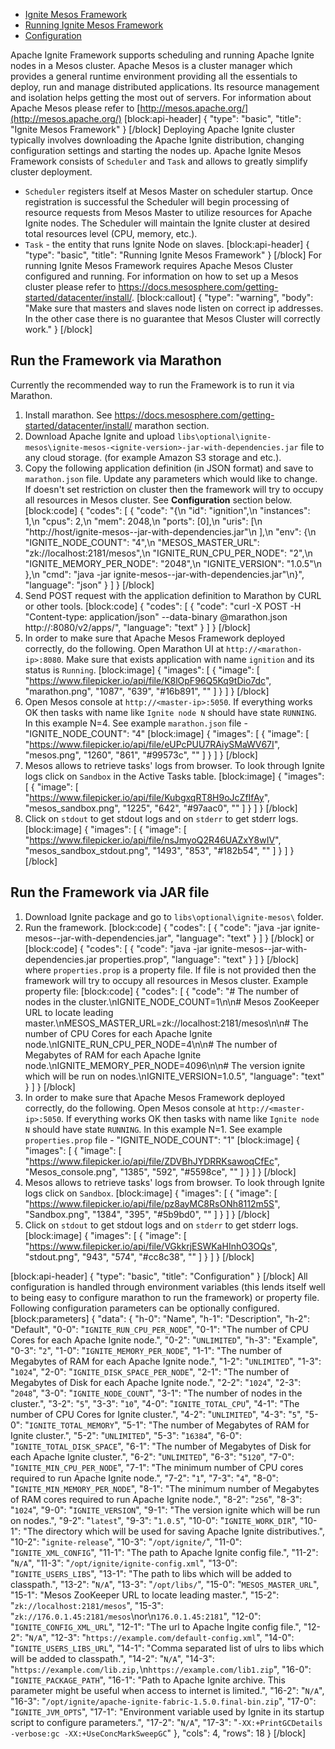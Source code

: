 * [Ignite Mesos Framework](doc:mesos-deployment#ignite-mesos-framework)
* [Running Ignite Mesos Framework](doc:mesos-deployment#running-ignite-mesos-framework)
* [Configuration](doc:mesos-deployment#configuration)

Apache Ignite Framework supports scheduling and running Apache Ignite nodes in a Mesos cluster. 
Apache Mesos is a cluster manager which provides a general runtime environment providing all the essentials to deploy, run and manage distributed applications. Its resource management and isolation helps getting the most out of servers.
For information about Apache Mesos please refer to [http://mesos.apache.org/](http://mesos.apache.org/) 
[block:api-header]
{
  "type": "basic",
  "title": "Ignite Mesos Framework"
}
[/block]
Deploying Apache Ignite cluster typically involves downloading the Apache Ignite distribution, changing configuration settings and starting the nodes up. Apache Ignite Mesos Framework consists of  `Scheduler` and `Task` and allows to greatly simplify cluster deployment.
* `Scheduler` registers itself at Mesos Master on scheduler startup. Once registration is successful the Scheduler will begin processing of resource requests from Mesos Master to utilize resources for Apache Ignite nodes. The Scheduler will maintain the Ignite cluster at desired total resources level (CPU, memory, etc.).
* `Task` - the entity that runs Ignite Node on slaves.
[block:api-header]
{
  "type": "basic",
  "title": "Running Ignite Mesos Framework"
}
[/block]
For running Ignite Mesos Framework requires Apache Mesos Cluster configured and running. For information on how to set up a Mesos cluster please refer to https://docs.mesosphere.com/getting-started/datacenter/install/.
[block:callout]
{
  "type": "warning",
  "body": "Make sure that masters and slaves node listen on correct ip addresses. In the other case there is no guarantee that Mesos Cluster will correctly work."
}
[/block]


## **Run the Framework via Marathon** 

Currently the recommended way to run the Framework is to run it via Marathon.

1. Install marathon. See https://docs.mesosphere.com/getting-started/datacenter/install/ marathon section.
2. Download Apache Ignite and upload `libs\optional\ignite-mesos\ignite-mesos-<ignite-version>-jar-with-dependencies.jar` file to any cloud storage. (for example Amazon S3 storage and etc.).
3. Copy the following application definition (in JSON format) and save to `marathon.json` file. Update any parameters which would like to change. If doesn't set restriction on cluster then the framework will try to occupy all resources in Mesos cluster. See **Configuration** section below.
[block:code]
{
  "codes": [
    {
      "code": "{\n  \"id\": \"ignition\",\n  \"instances\": 1,\n  \"cpus\": 2,\n  \"mem\": 2048,\n  \"ports\": [0],\n  \"uris\": [\n    \"http://host/ignite-mesos-<ignite-version>-jar-with-dependencies.jar\"\n  ],\n  \"env\": {\n    \"IGNITE_NODE_COUNT\": \"4\",\n    \"MESOS_MASTER_URL\": \"zk://localhost:2181/mesos\",\n    \"IGNITE_RUN_CPU_PER_NODE\": \"2\",\n    \"IGNITE_MEMORY_PER_NODE\": \"2048\",\n    \"IGNITE_VERSION\": \"1.0.5\"\n  },\n  \"cmd\": \"java -jar ignite-mesos-<ignite-version>-jar-with-dependencies.jar\"\n}",
      "language": "json"
    }
  ]
}
[/block]
3. Send POST request with the application definition to Marathon by CURL or other tools. 
[block:code]
{
  "codes": [
    {
      "code": "curl -X POST -H \"Content-type: application/json\" --data-binary @marathon.json http://<marathon-ip>:8080/v2/apps/",
      "language": "text"
    }
  ]
}
[/block]
4. In order to make sure that Apache Mesos Framework deployed correctly, do the following. Open Marathon UI  at `http://<marathon-ip>:8080`. Make sure that exists application with name `ignition` and its status is `Running`.
[block:image]
{
  "images": [
    {
      "image": [
        "https://www.filepicker.io/api/file/K8lOpF96Q5Kq9tDio7dc",
        "marathon.png",
        "1087",
        "639",
        "#16b891",
        ""
      ]
    }
  ]
}
[/block]
5. Open Mesos console at `http://<master-ip>:5050`. If everything works OK then tasks with name like `Ignite node N` should have state `RUNNING`. In this example N=4. See example `marathon.json` file - "IGNITE_NODE_COUNT": "4"
[block:image]
{
  "images": [
    {
      "image": [
        "https://www.filepicker.io/api/file/eUPcPUU7RAiySMaWV67I",
        "mesos.png",
        "1260",
        "861",
        "#99573c",
        ""
      ]
    }
  ]
}
[/block]
6. Mesos allows to retrieve tasks' logs from browser. To look through Ignite logs click on `Sandbox` in the Active Tasks table.
[block:image]
{
  "images": [
    {
      "image": [
        "https://www.filepicker.io/api/file/KubgxqRT8H9oJcZfIfAy",
        "mesos_sandbox.png",
        "1225",
        "642",
        "#97aac0",
        ""
      ]
    }
  ]
}
[/block]
7. Click on `stdout` to get stdout logs and on `stderr` to get stderr logs.
[block:image]
{
  "images": [
    {
      "image": [
        "https://www.filepicker.io/api/file/nsJmyoQ2R46UAZxY8wIV",
        "mesos_sandbox_stdout.png",
        "1493",
        "853",
        "#182b54",
        ""
      ]
    }
  ]
}
[/block]
## **Run the Framework via JAR file**
1. Download Ignite package and go to `libs\optional\ignite-mesos\` folder.
2. Run the framework.
[block:code]
{
  "codes": [
    {
      "code": "java -jar ignite-mesos-<ignite-version>-jar-with-dependencies.jar",
      "language": "text"
    }
  ]
}
[/block]
or
[block:code]
{
  "codes": [
    {
      "code": "java -jar ignite-mesos-<ignite-version>-jar-with-dependencies.jar properties.prop",
      "language": "text"
    }
  ]
}
[/block]
where `properties.prop` is a property file. If file is not provided then the framework will try to occupy all resources in Mesos cluster. Example property file:
[block:code]
{
  "codes": [
    {
      "code": "# The number of nodes in the cluster.\nIGNITE_NODE_COUNT=1\n\n# Mesos ZooKeeper URL to locate leading master.\nMESOS_MASTER_URL=zk://localhost:2181/mesos\n\n# The number of CPU Cores for each Apache Ignite node.\nIGNITE_RUN_CPU_PER_NODE=4\n\n# The number of Megabytes of RAM for each Apache Ignite node.\nIGNITE_MEMORY_PER_NODE=4096\n\n# The version ignite which will be run on nodes.\nIGNITE_VERSION=1.0.5",
      "language": "text"
    }
  ]
}
[/block]
3. In order to make sure that Apache Mesos Framework deployed correctly, do the following. Open Mesos console at `http://<master-ip>:5050`. If everything works OK then tasks with name like `Ignite node N` should have state `RUNNING`. In this example N=1. See example `properties.prop` file - "IGNITE_NODE_COUNT": "1"
[block:image]
{
  "images": [
    {
      "image": [
        "https://www.filepicker.io/api/file/ZDVBhJYDRRKsawoqCfEc",
        "Mesos_console.png",
        "1385",
        "592",
        "#5598ce",
        ""
      ]
    }
  ]
}
[/block]
4. Mesos allows to retrieve tasks' logs from browser. To look through Ignite logs click on `Sandbox`.
[block:image]
{
  "images": [
    {
      "image": [
        "https://www.filepicker.io/api/file/pz8ayMC8RsONh8112m5S",
        "Sandbox.png",
        "1384",
        "395",
        "#5b9bd0",
        ""
      ]
    }
  ]
}
[/block]
5. Click on `stdout` to get stdout logs and on `stderr` to get stderr logs.
[block:image]
{
  "images": [
    {
      "image": [
        "https://www.filepicker.io/api/file/VGkkrjESWKaHInhO3OQs",
        "stdout.png",
        "943",
        "574",
        "#cc8c38",
        ""
      ]
    }
  ]
}
[/block]

[block:api-header]
{
  "type": "basic",
  "title": "Configuration"
}
[/block]
All configuration is handled through environment variables (this lends itself well to being easy to configure marathon to run the framework) or property file. Following configuration parameters can be optionally configured.
[block:parameters]
{
  "data": {
    "h-0": "Name",
    "h-1": "Description",
    "h-2": "Default",
    "0-0": "`IGNITE_RUN_CPU_PER_NODE`",
    "0-1": "The number of CPU Cores for each Apache Ignite node.",
    "0-2": "`UNLIMITED`",
    "h-3": "Example",
    "0-3": "`2`",
    "1-0": "`IGNITE_MEMORY_PER_NODE`",
    "1-1": "The number of Megabytes of RAM for each Apache Ignite node.",
    "1-2": "`UNLIMITED`",
    "1-3": "`1024`",
    "2-0": "`IGNITE_DISK_SPACE_PER_NODE`",
    "2-1": "The number of Megabytes of Disk for each Apache Ignite node.",
    "2-2": "`1024`",
    "2-3": "`2048`",
    "3-0": "`IGNITE_NODE_COUNT`",
    "3-1": "The number of nodes in the cluster.",
    "3-2": "`5`",
    "3-3": "`10`",
    "4-0": "`IGNITE_TOTAL_CPU`",
    "4-1": "The number of CPU Cores for Ignite cluster.",
    "4-2": "`UNLIMITED`",
    "4-3": "`5`",
    "5-0": "`IGNITE_TOTAL_MEMORY`",
    "5-1": "The number of Megabytes of RAM for Ignite cluster.",
    "5-2": "`UNLIMITED`",
    "5-3": "`16384`",
    "6-0": "`IGNITE_TOTAL_DISK_SPACE`",
    "6-1": "The number of Megabytes of Disk for each Apache Ignite cluster.",
    "6-2": "`UNLIMITED`",
    "6-3": "`5120`",
    "7-0": "`IGNITE_MIN_CPU_PER_NODE`",
    "7-1": "The minimum number of CPU cores required to run Apache Ignite node.",
    "7-2": "`1`",
    "7-3": "`4`",
    "8-0": "`IGNITE_MIN_MEMORY_PER_NODE`",
    "8-1": "The minimum number of Megabytes of RAM cores required to run Apache Ignite node.",
    "8-2": "`256`",
    "8-3": "`1024`",
    "9-0": "`IGNITE_VERSION`",
    "9-1": "The version ignite which will be run on nodes.",
    "9-2": "`latest`",
    "9-3": "`1.0.5`",
    "10-0": "`IGNITE_WORK_DIR`",
    "10-1": "The directory which will be used for saving Apache Ignite distributives.",
    "10-2": "`ignite-release`",
    "10-3": "`/opt/ignite/`",
    "11-0": "`IGNITE_XML_CONFIG`",
    "11-1": "The path to Apache Ignite config file.",
    "11-2": "`N/A`",
    "11-3": "`/opt/ignite/ignite-config.xml`",
    "13-0": "`IGNITE_USERS_LIBS`",
    "13-1": "The path to libs which will be added to classpath.",
    "13-2": "`N/A`",
    "13-3": "`/opt/libs/`",
    "15-0": "`MESOS_MASTER_URL`",
    "15-1": "Mesos ZooKeeper URL to locate leading master.",
    "15-2": "`zk://localhost:2181/mesos`",
    "15-3": "`zk://176.0.1.45:2181/mesos`\nor\n`176.0.1.45:2181`",
    "12-0": "`IGNITE_CONFIG_XML_URL`",
    "12-1": "The url to Apache Ingite config file.",
    "12-2": "`N/A`",
    "12-3": "`https://example.com/default-config.xml`",
    "14-0": "`IGNITE_USERS_LIBS_URL`",
    "14-1": "Comma separated list of ulrs to libs which will be added to classpath.",
    "14-2": "`N/A`",
    "14-3": "`https://example.com/lib.zip,`\n`https://example.com/lib1.zip`",
    "16-0": "`IGNITE_PACKAGE_PATH`",
    "16-1": "Path to Apache Ignite archive. This parameter might be useful when access to internet is limited.",
    "16-2": "`N/A`",
    "16-3": "`/opt/ignite/apache-ignite-fabric-1.5.0.final-bin.zip`",
    "17-0": "`IGNITE_JVM_OPTS`",
    "17-1": "Environment variable used by Ignite in its startup script to configure parameters.",
    "17-2": "`N/A`",
    "17-3": "`-XX:+PrintGCDetails -verbose:gc -XX:+UseConcMarkSweepGC`"
  },
  "cols": 4,
  "rows": 18
}
[/block]